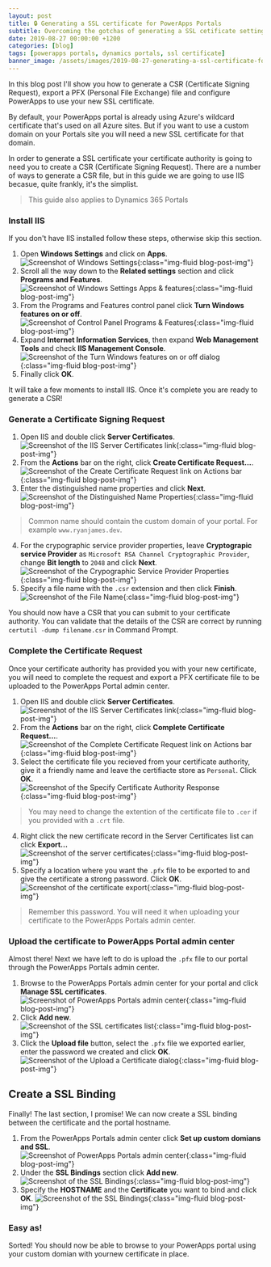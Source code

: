 ```yaml
---
layout: post
title: 🔒 Generating a SSL certificate for PowerApps Portals
subtitle: Overcoming the gotchas of generating a SSL cetificate setting it up PowerApps Portals and Dynamics 365 Portals.
date: 2019-08-27 00:00:00 +1200
categories: [blog]
tags: [powerapps portals, dynamics portals, ssl certificate]
banner_image: /assets/images/2019-08-27-generating-a-ssl-certificate-for-powerapps-portals/banner.png
---
```


In this blog post I'll show you how to generate a CSR (Certificate Signing Request), export a PFX (Personal File Exchange) file and configure PowerApps to use your new SSL certificate.

By default, your PowerApps portal is already using Azure's wildcard certificate that's used on all Azure sites. But if you want to use a custom domain on your Portals site you will need a new SSL certificate for that domain.

In order to generate a SSL certificate your certificate authority is going to need you to create a CSR (Certificate Signing Request). There are a number of ways to generate a CSR file, but in this guide we are going to use IIS becasue, quite frankly, it's the simplist.

> This guide also applies to Dynamics 365 Portals

### Install IIS
If you don't have IIS installed follow these steps, otherwise skip this section.
1. Open **Windows Settings** and click on **Apps**.  
![Screenshot of Windows Settings](/assets/images/2019-08-27-generating-a-ssl-certificate-for-powerapps-portals/windows-settings.png "Windows Settings"){:class="img-fluid blog-post-img"}
2. Scroll all the way down to the **Related settings** section and click **Programs and Features**.  
![Screenshot of Windows Settings Apps & features](/assets/images/2019-08-27-generating-a-ssl-certificate-for-powerapps-portals/windows-settings-apps-and-features.png "Apps & features"){:class="img-fluid blog-post-img"}
3. From the Programs and Features control panel click **Turn Windows features on or off**.  
![Screenshot of Control Panel Programs & Features](/assets/images/2019-08-27-generating-a-ssl-certificate-for-powerapps-portals/control-panel-programs-and-features.png "Programs & Features"){:class="img-fluid blog-post-img"}
4. Expand **Internet Information Services**, then expand **Web Management Tools** and check **IIS Management Console**.  
![Screenshot of the Turn Windows features on or off dialog](/assets/images/2019-08-27-generating-a-ssl-certificate-for-powerapps-portals/control-panel-windows-features.png "Turn Windows features on or off"){:class="img-fluid blog-post-img"}
5. Finally click **OK**.

It will take a few moments to install IIS. Once it's complete you are ready to generate a CSR!

### Generate a Certificate Signing Request
1. Open IIS and double click **Server Certificates**.  
![Screenshot of the IIS Server Certificates link](/assets/images/2019-08-27-generating-a-ssl-certificate-for-powerapps-portals/iis-server-certificates.png "IIS Server Certificates"){:class="img-fluid blog-post-img"}
2. From the **Actions** bar on the right, click **Create Certificate Request...**.  
![Screenshot of the Create Certificate Request link on Actions bar](/assets/images/2019-08-27-generating-a-ssl-certificate-for-powerapps-portals/iis-actions-create-certificate-request.png "Create Certificate Request"){:class="img-fluid blog-post-img"}
3. Enter the distinguished name properties and click **Next**.  
![Screenshot of the Distinguished Name Properties](/assets/images/2019-08-27-generating-a-ssl-certificate-for-powerapps-portals/iis-distinguished-name-properties.png "Distinguished Name Properties"){:class="img-fluid blog-post-img"}
> Common name should contain the custom domain of your portal. For example `www.ryanjames.dev`.
4. For the crypographic service provider properties, leave **Cryptograpic service Provider** as `Microsoft RSA Channel Cryptographic Provider`, change **Bit length** to `2048` and click **Next**.  
![Screenshot of the Crypographic Service Provider Properties](/assets/images/2019-08-27-generating-a-ssl-certificate-for-powerapps-portals/iis-cryptographics-service-provider-properties.png "Crypographic Service Provider Properties"){:class="img-fluid blog-post-img"}
5. Specify a file name with the `.csr` extension and then click **Finish**.  
![Screenshot of the File Name](/assets/images/2019-08-27-generating-a-ssl-certificate-for-powerapps-portals/iis-file-name.png "File Name"){:class="img-fluid blog-post-img"}

You should now have a CSR that you can submit to your certificate authority. You can validate that the details of the CSR are correct by running `certutil -dump filename.csr` in Command Prompt.

### Complete the Certificate Request

Once your certificate authority has provided you with your new certificate, you will need to complete the request and export a PFX certificate file to be uploaded to the PowerApps Portal admin center.

1. Open IIS and double click **Server Certificates**.  
![Screenshot of the IIS Server Certificates link](/assets/images/2019-08-27-generating-a-ssl-certificate-for-powerapps-portals/iis-server-certificates.png "IIS Server Certificates"){:class="img-fluid blog-post-img"}
2. From the **Actions** bar on the right, click **Complete Certificate Request...**.  
![Screenshot of the Complete Certificate Request link on Actions bar](/assets/images/2019-08-27-generating-a-ssl-certificate-for-powerapps-portals/iis-actions-complete-certificate-request.png "Complete Certificate Request"){:class="img-fluid blog-post-img"}
3. Select the certificate file you recieved from your certificate authority, give it a friendly name and leave the certifiacte store as `Personal`. Click **OK**.  
![Screenshot of the Specify Certificate Authority Response](/assets/images/2019-08-27-generating-a-ssl-certificate-for-powerapps-portals/iis-specify-certificate-authority-response.png "Specify Certificate Authority Response"){:class="img-fluid blog-post-img"}
> You may need to change the extention of the certificate file to `.cer` if you  provided with a `.crt` file.
4. Right click the new certificate record in the Server Certificates list can click **Export...**  
![Screenshot of the server certificates](/assets/images/2019-08-27-generating-a-ssl-certificate-for-powerapps-portals/iis-certificate-list.png "Server Certificates"){:class="img-fluid blog-post-img"}
5. Specify a location where you want the `.pfx` file to be exported to and give the certificate a strong password. Click **OK**.  
![Screenshot of the certificate export](/assets/images/2019-08-27-generating-a-ssl-certificate-for-powerapps-portals/iis-certificate-export.png "Export Certificate"){:class="img-fluid blog-post-img"}
> Remember this password. You will need it when uploading your certificate to the PowerApps Portals admin center.


### Upload the certificate to PowerApps Portal admin center
Almost there! Next we have left to do is upload the `.pfx` file to our portal through the PowerApps Portals admin center.

1. Browse to the PowerApps Portals admin center for your portal and click **Manage SSL certificates**.  
![Screenshot of PowerApps Portals admin center](/assets/images/2019-08-27-generating-a-ssl-certificate-for-powerapps-portals/powerapps-managed-ssl-certificates.png "Manage SSL Certificates"){:class="img-fluid blog-post-img"}
2. Click **Add new**.  
![Screenshot of the SSL certificates list](/assets/images/2019-08-27-generating-a-ssl-certificate-for-powerapps-portals/powerapps-managed-ssl-certificates-add-new.png "Add new"){:class="img-fluid blog-post-img"}
3. Click the **Upload file** button, select the `.pfx` file we exported earlier, enter the password we created and click **OK**.  
![Screenshot of the Upload a Certificate dialog](/assets/images/2019-08-27-generating-a-ssl-certificate-for-powerapps-portals/powerapps-managed-ssl-certificates-upload.png "Upload a Certificate"){:class="img-fluid blog-post-img"}

## Create a SSL Binding
Finally! The last section, I promise! We can now create a SSL binding between the certificate and the portal hostname.
1. From the PowerApps Portals admin center click **Set up custom domians and SSL**.  
![Screenshot of PowerApps Portals admin center](/assets/images/2019-08-27-generating-a-ssl-certificate-for-powerapps-portals/powerapps-setup-custom-domains-and-ssl.png "Setup custom domians and SSL"){:class="img-fluid blog-post-img"}
2. Under the **SSL Bindings** section click **Add new**.  
![Screenshot of the SSL Bindings](/assets/images/2019-08-27-generating-a-ssl-certificate-for-powerapps-portals/powerapps-ssl-binding-add-new.png "Add new"){:class="img-fluid blog-post-img"}
3. Specify the **HOSTNAME** and the **Certificate** you want to bind and click **OK**. 
![Screenshot of the SSL Bindings](/assets/images/2019-08-27-generating-a-ssl-certificate-for-powerapps-portals/powerapps-add-ssl-binding.png "Add SSL Binding"){:class="img-fluid blog-post-img"}

### Easy as!

Sorted! You should now  be able to browse to your PowerApps portal using your custom domian with yournew certificate in place.